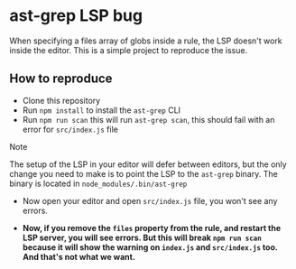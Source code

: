 # ast-grep LSP bug

When specifying a files array of globs inside a rule, the LSP doesn't work
inside the editor. This is a simple project to reproduce the issue.

## How to reproduce

- Clone this repository
- Run `npm install` to install the `ast-grep` CLI
- Run `npm run scan` this will run `ast-grep scan`, this should fail with an
  error for `src/index.js` file

> [!NOTE]
>
> The setup of the LSP in your editor will defer between editors, but the only
> change you need to make is to point the LSP to the `ast-grep` binary. The
> binary is located in `node_modules/.bin/ast-grep`

- Now open your editor and open `src/index.js` file, you won't see any errors.

- **Now, if you remove the `files` property from the rule, and restart the LSP
  server, you will see errors. But this will break `npm run scan` because it
  will show the warning on `index.js` and `src/index.js` too. And that's not
  what we want.**
